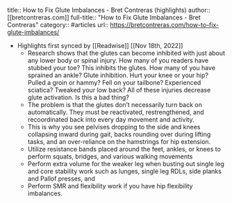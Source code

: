 title:: How to Fix Glute Imbalances - Bret Contreras (highlights)
author:: [[bretcontreras.com]]
full-title:: "How to Fix Glute Imbalances - Bret Contreras"
category:: #articles
url:: https://bretcontreras.com/how-to-fix-glute-imbalances/

- Highlights first synced by [[Readwise]] [[Nov 18th, 2022]]
	- Research shows that the glutes can become inhibited with just about any lower body or spinal injury. How many of you readers have stubbed your toe? This inhibits the glutes. How many of you have sprained an ankle? Glute inhibition. Hurt your knee or your hip? Pulled a groin or hammy? Fell on your tailbone? Experienced sciatica? Tweaked your low back? All of these injuries decrease glute activation. Is this a bad thing?
	- The problem is that the glutes don’t necessarily turn back on automatically. They must be reactivated, restrengthened, and recoordinated back into every day movement and activity.
	- This is why you see pelvises dropping to the side and knees collapsing inward during gait, backs rounding over during lifting tasks, and an over-reliance on the hamstrings for hip extension.
	- Utilize resistance bands placed around the feet, ankles, or knees to perform squats, bridges, and various walking movements
	- Perform extra volume for the weaker leg when busting out single leg and core stability work such as lunges, single leg RDLs, side planks and Pallof presses, and
	- Perform SMR and flexibility work if you have hip flexibility imbalances.